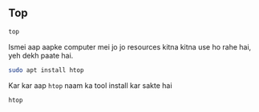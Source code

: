 ## Top

```bash
top
```

Ismei aap aapke computer mei jo jo resources kitna kitna use ho rahe hai, yeh dekh paate hai.

```bash
sudo apt install htop
```

Kar kar aap `htop` naam ka tool install kar sakte hai

```bash
htop
```